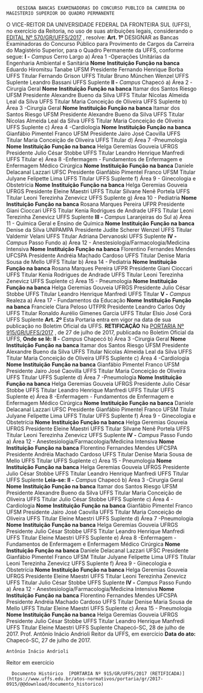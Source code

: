         DESIGNA BANCAS EXAMINADORAS DO CONCURSO PUBLICO DA CARREIRA DO MAGISTERIO SUPERIOR DO QUADRO PERMANENTE  

 O VICE-REITOR DA UNIVERSIDADE FEDERAL DA FRONTEIRA SUL (UFFS), no exercício da Reitoria, no uso de suas atribuições legais, considerando o [EDITAL Nº 570/GR/UFFS/2017](https://www.uffs.edu.br/atos-normativos/edital/gr/2017-0570)  , resolve:   **Art. 1º** DESIGNAR as Bancas Examinadoras do Concurso Público para Provimento de Cargos da Carreira do Magistério Superior, para o Quadro Permanente da UFFS, conforme segue: **I -**  *Campus* Cerro Largo a) Área 1 -Operações Unitárias da Engenharia Ambiental e Sanitária     **Nome**    **Instituição**    **Função na banca**      Eduardo Hiromitsu Tanabe   UFSM   Presidente     Fernando Henrique Borba   UFFS   Titular     Fernando Grison   UFFS   Titular     Bruno München Wenzel   UFFS   Suplente     Leandro Bassani   UFFS   Suplente     **II -**  *Campus* Chapecó a) Área 2 -Cirurgia Geral     **Nome**    **Instituição**    **Função na banca**      Itamar dos Santos Riesgo   UFSM   Presidente     Alexandre Bueno da Silva   UFFS   Titular     Nícolas Almeida Leal da Silva   UFFS   Titular     Maria Conceição de Oliveira   UFFS   Suplente     b) Área 3 -Cirurgia Geral     **Nome**    **Instituição**    **Função na banca**      Itamar dos Santos Riesgo   UFSM   Presidente     Alexandre Bueno da Silva   UFFS   Titular     Nícolas Almeida Leal da Silva   UFFS   Titular     Maria Conceição de Oliveira   UFFS   Suplente     c) Área 4 -Cardiologia     **Nome**    **Instituição**    **Função na banca**      Gianfábio Pimentel Franco   UFSM   Presidente     Jairo José Caovilla   UFFS   Titular     Maria Conceição de Oliveira   UFFS   Titular     d) Área 7 -Pneumologia     **Nome**    **Instituição**    **Função na banca**      Helga Geremias Gouveia   UFRGS   Presidente     Julio César Stobbe   UFFS   Titular     Leandro Henrique Manfredi   UFFS   Titular     e) Área 8 -Enfermagem - Fundamentos de Enfermagem e Enfermagem Médico Cirúrgica     **Nome**    **Instituição**    **Função na banca**      Daniele Delacanal Lazzari   UFSC   Presidente     Gianfábio Pimentel Franco   UFSM   Titular     Julyane Felipette Lima   UFFS   Titular         UFFS   Suplente     f) Área 9 - Ginecologia e Obstetrícia     **Nome**    **Instituição**    **Função na banca**      Helga Geremias Gouveia   UFRGS   Presidente     Eleine Maestri   UFFS   Titular     Silvane Nenê Portela   UFFS   Titular     Leoni Terezinha Zenevicz   UFFS   Suplente     g) Área 10 - Pediatria     **Nome**    **Instituição**    **Função na banca**      Rosana Marques Pereira   UFPR   Presidente     Giani Cioccari   UFFS   Titular     Kenia Rodrigues de Andrade   UFFS   Titular     Leoni Terezinha Zenevicz   UFFS   Suplente     **III -**  *Campus* Laranjeiras do Sul a) Área 11 - Química Geral e Ensino de Química     **Nome**    **Instituição**    **Função na banca**      Denise da Silva   UNIPAMPA   Presidente     Judite Scherer Wenzel   UFFS   Titular     Valdemir Velani   UFFS   Titular     Adriana Dervanoski   UFFS   Suplente     **IV -**  *Campus* Passo Fundo a) Área 12 - Anestesiologia/Farmacologia/Medicina Intensiva     **Nome**    **Instituição**    **Função na banca**      Florentino Fernandes Mendes   UFCSPA   Presidente     Andréia Machado Cardoso   UFFS   Titular     Denise Maria Sousa de Mello   UFFS   Titular     b) Área 14 - Pediatria     **Nome**    **Instituição**    **Função na banca**      Rosana Marques Pereira   UFPR   Presidente     Giani Cioccari   UFFS   Titular     Kenia Rodrigues de Andrade   UFFS   Titular     Leoni Terezinha Zenevicz   UFFS   Suplente     c) Área 15 - Pneumologia     **Nome**    **Instituição**    **Função na banca**      Helga Geremias Gouveia   UFRGS   Presidente     Julio César Stobbe   UFFS   Titular     Leandro Henrique Manfredi   UFFS   Titular     **V -**  *Campus* Realeza a) Área 17 - Fundamentos da Educação     **Nome**    **Instituição**    **Função na banca**      Franciele Clara Peloso   UTFPR   Presidente     Leandro Carlos Ody   UFFS   Titular     Ronaldo Aurélio Gimenes Garcia   UFFS   Titular     Elsio José Corá   UFFS   Suplente       **Art. 2º** Esta Portaria entra em vigor na data de sua publicação no Boletim Oficial da UFFS.   **RETIFICAÇÃO**    Na [PORTARIA Nº 915/GR/UFFS/2017](https://www.uffs.edu.br/atos-normativos/portaria/gr/2017-0915)  , de 27 de julho de 2017, publicada no Boletim Oficial da UFFS,   **Onde se lê:**  **II -**  *Campus* Chapecó b) Área 3 -Cirurgia Geral     **Nome**    **Instituição**    **Função na banca**      Itamar dos Santos Riesgo   UFSM   Presidente     Alexandre Bueno da Silva   UFFS   Titular     Nícolas Almeida Leal da Silva   UFFS   Titular     Maria Conceição de Oliveira   UFFS   Suplente     c) Área 4 -Cardiologia     **Nome**    **Instituição**    **Função na banca**      Gianfábio Pimentel Franco   UFSM   Presidente     Jairo José Caovilla   UFFS   Titular     Maria Conceição de Oliveira   UFFS   Titular         UFFS   Suplente     d) Área 7 -Pneumologia     **Nome**    **Instituição**    **Função na banca**      Helga Geremias Gouveia   UFRGS   Presidente     Julio César Stobbe   UFFS   Titular     Leandro Henrique Manfredi   UFFS   Titular         UFFS   Suplente     e) Área 8 -Enfermagem - Fundamentos de Enfermagem e Enfermagem Médico Cirúrgica     **Nome**    **Instituição**    **Função na banca**      Daniele Delacanal Lazzari   UFSC   Presidente     Gianfábio Pimentel Franco   UFSM   Titular     Julyane Felipette Lima   UFFS   Titular         UFFS   Suplente     f) Área 9 - Ginecologia e Obstetrícia     **Nome**    **Instituição**    **Função na banca**      Helga Geremias Gouveia   UFRGS   Presidente     Eleine Maestri   UFFS   Titular     Silvane Nenê Portela   UFFS   Titular     Leoni Terezinha Zenevicz   UFFS   Suplente     **IV -**  *Campus* Passo Fundo a) Área 12 - Anestesiologia/Farmacologia/Medicina Intensiva     **Nome**    **Instituição**    **Função na banca**      Florentino Fernandes Mendes   UFCSPA   Presidente     Andréia Machado Cardoso   UFFS   Titular     Denise Maria Sousa de Mello   UFFS   Titular         UFFS   Suplente     c) Área 15 - Pneumologia     **Nome**    **Instituição**    **Função na banca**      Helga Geremias Gouveia   UFRGS   Presidente     Julio César Stobbe   UFFS   Titular     Leandro Henrique Manfredi   UFFS   Titular         UFFS   Suplente       **Leia-se:**  **II -**  *Campus* Chapecó b) Área 3 -Cirurgia Geral     **Nome**    **Instituição**    **Função na banca**      Itamar dos Santos Riesgo   UFSM   Presidente     Alexandre Bueno da Silva   UFFS   Titular     Maria Conceição de Oliveira   UFFS   Titular     Julio César Stobbe   UFFS   Suplente     c) Área 4 -Cardiologia     **Nome**    **Instituição**    **Função na banca**      Gianfábio Pimentel Franco   UFSM   Presidente     Jairo José Caovilla   UFFS   Titular     Maria Conceição de Oliveira   UFFS   Titular     Eleine Maestri   UFFS   Suplente     d) Área 7 -Pneumologia     **Nome**    **Instituição**    **Função na banca**      Helga Geremias Gouveia   UFRGS   Presidente     Julio César Stobbe   UFFS   Titular     Leandro Henrique Manfredi   UFFS   Titular     Eleine Maestri   UFFS   Suplente     e) Área 8 -Enfermagem - Fundamentos de Enfermagem e Enfermagem Médico Cirúrgica     **Nome**    **Instituição**    **Função na banca**      Daniele Delacanal Lazzari   UFSC   Presidente     Gianfábio Pimentel Franco   UFSM   Titular     Julyane Felipette Lima   UFFS   Titular     Leoni Terezinha Zenevicz   UFFS   Suplente     f) Área 9 - Ginecologia e Obstetrícia     **Nome**    **Instituição**    **Função na banca**      Helga Geremias Gouveia   UFRGS   Presidente     Eleine Maestri   UFFS   Titular     Leoni Terezinha Zenevicz   UFFS   Titular     Julio César Stobbe   UFFS   Suplente     **IV -**  *Campus* Passo Fundo a) Área 12 - Anestesiologia/Farmacologia/Medicina Intensiva     **Nome**    **Instituição**    **Função na banca**      Florentino Fernandes Mendes   UFCSPA   Presidente     Andréia Machado Cardoso   UFFS   Titular     Denise Maria Sousa de Mello   UFFS   Titular     Eleine Maestri   UFFS   Suplente     c) Área 15 - Pneumologia     **Nome**    **Instituição**    **Função na banca**      Helga Geremias Gouveia   UFRGS   Presidente     Julio César Stobbe   UFFS   Titular     Leandro Henrique Manfredi   UFFS   Titular     Eleine Maestri   UFFS   Suplente       Chapecó-SC, 28 de julho de 2017. Prof. Antônio Inácio Andrioli Reitor da UFFS, em exercício    **Data do ato:** Chapecó-SC, 27 de julho de 2017.   
 

    Antônio Inácio Andrioli   
 Reitor em exercício 

      Documento Histórico  [PORTARIA Nº 915/GR/UFFS/2017 (RETIFICADA)](https://www.uffs.edu.br/atos-normativos/portaria/gr/2017-0915/@@download/documento_historico)     
      
